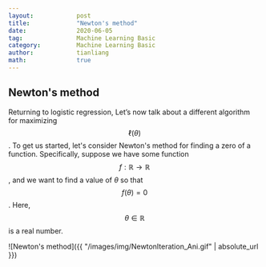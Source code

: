```yaml
---
layout:            post
title:             "Newton's method"
date:              2020-06-05
tag:               Machine Learning Basic
category:          Machine Learning Basic
author:            tianliang
math:              true
---
```

## Newton's method
Returning to logistic regression, Let’s now talk about a different algorithm for maximizing $$\ell(\theta)$$.
To get us started, let's consider Newton's method for finding a zero of a function. Specifically, suppose we have some function $$f : \mathbb{R} \to \mathbb{R}$$, and we want to find a value of $\theta$ so that $$f(\theta)=0$$. Here, $$\theta \in \mathbb{R}$$ is a real number. 


![Newton's method]({{ "/images/img/NewtonIteration_Ani.gif" | absolute_url }})
